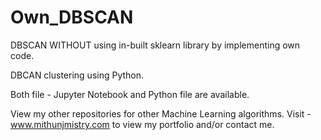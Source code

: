 # Own_DBSCAN
DBSCAN WITHOUT using in-built sklearn library by implementing own code.

DBCAN clustering using Python.

Both file - Jupyter Notebook and Python file are available.

View my other repositories for other Machine Learning algorithms.
Visit - 
www.mithunjmistry.com to view my portfolio and/or contact me.
